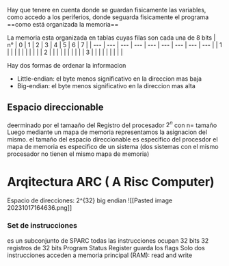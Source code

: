 Hay que tenere en cuenta donde se guardan fisicamente las variables, como accedo a los periferios, donde seguarda fisicamente el programa
==como está organizada la memoria==

La memoria esta organizada en tablas cuyas filas son cada una de 8 bits
| n°  | 0   | 1   | 2   | 3   | 4   | 5   | 6   | 7   |
| --- | --- | --- | --- | --- | --- | --- | --- | --- |
| 1   |     |     |     |     |     |     |     |     |
| 2   |     |     |     |     |     |     |     |     |
| 3    |     |     |     |     |     |     |     |     |

Hay dos formas de ordenar la informacion
- Little-endian: el byte menos significativo en la direccion mas baja
- Big-endian: el byte menos significativo en la direccion mas alta
## Espacio direccionable
deerminado por el tamaaño del Registro del procesador
$2^n$ con n= tamaño
Luego mediante un mapa de memoria representamos la asignacion del mismo.
el tamaño del espacio direccionable es especifico del procesdor
el mapa de memoria es especifico de un sistema (dos sistemas con el mismo procesador no tienen el mismo mapa de memoria)

# Arqitectura ARC ( A Risc Computer)
Espacio de direcciones: 2^{32}
big endian
![[Pasted image 20231017164636.png]]

### Set de instrucciones
es un subconjunto de SPARC
todas las instrucciones ocupan 32 bits
32 registros de 32 bits
Program Status Register guarda los flags
Solo dos instrucciones acceden a memoria principal (RAM): read and write